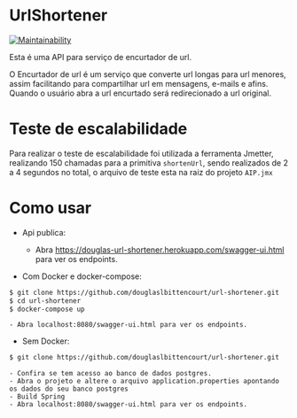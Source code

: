 # UrlShortener

[![Maintainability](https://api.codeclimate.com/v1/badges/45cfeb44822d09972ef7/maintainability)](https://codeclimate.com/github/douglaslbittencourt/url-shortener)


Esta é uma API para serviço de encurtador de url.

O Encurtador de url é um serviço que converte url longas para url menores, assim facilitando para compartilhar url em mensagens, e-mails e afins. Quando o usuário abra a url encurtado será redirecionado a url original. 

# Teste de escalabilidade

Para realizar o teste de escalabilidade foi utilizada a ferramenta Jmetter, realizando 150 chamadas para a primitiva `shortenUrl`, sendo realizados de 2 a 4 segundos no total, o arquivo de teste esta na raiz do projeto `AIP.jmx`

# Como usar 

+ Api publica:

	- Abra https://douglas-url-shortener.herokuapp.com/swagger-ui.html para ver os endpoints. 

+ Com Docker e docker-compose: 

```sh
$ git clone https://github.com/douglaslbittencourt/url-shortener.git
$ cd url-shortener 
$ docker-compose up 
```

    - Abra localhost:8080/swagger-ui.html para ver os endpoints. 

+ Sem Docker: 

```sh
$ git clone https://github.com/douglaslbittencourt/url-shortener.git
```
    - Confira se tem acesso ao banco de dados postgres.
    - Abra o projeto e altere o arquivo application.properties apontando os dados do seu banco postgres
    - Build Spring
    - Abra localhost:8080/swagger-ui.html para ver os endpoints.

